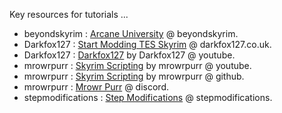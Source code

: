 Key resources for tutorials ...

- beyondskyrim : [Arcane University](https://beyondskyrim.org/arcane-university) @ beyondskyrim.
- Darkfox127 : [Start Modding TES Skyrim](https://www.darkfox127.co.uk/) @ darkfox127.co.uk.
- Darkfox127 : [Darkfox127](https://www.youtube.com/darkfox127) by Darkfox127 @ youtube.
- mrowrpurr : [Skyrim Scripting](https://www.youtube.com/SkyrimScripting) by mrowrpurr @ youtube.
- mrowrpurr : [Skyrim Scripting](https://github.com/SkyrimScripting) by mrowrpurr @ github.
- mrowrpurr : [Mrowr Purr](https://discord.com/invite/d96UKrKead) @ discord.
- stepmodifications : [Step Modifications](https://stepmodifications.org/) @ stepmodifications.

